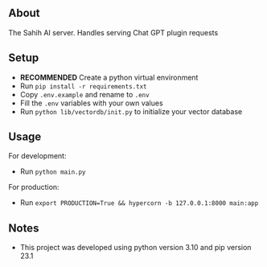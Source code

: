 ## About
The Sahih AI server.
Handles serving Chat GPT plugin requests

## Setup
- **RECOMMENDED** Create a python virtual environment
- Run `pip install -r requirements.txt`
- Copy `.env.example` and rename to `.env`
- Fill the `.env` variables with your own values
- Run `python lib/vectordb/init.py` to initialize your vector database

## Usage
For development:
- Run `python main.py`

For production:
- Run `export PRODUCTION=True && hypercorn -b 127.0.0.1:8000 main:app`

## Notes
- This project was developed using python version 3.10 and pip version 23.1